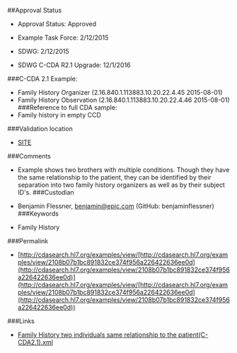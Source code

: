 ##Approval Status 

* Approval Status: Approved
* Example Task Force: 2/12/2015
* SDWG: 2/12/2015

* SDWG C-CDA R2.1 Upgrade: 12/1/2016    

###C-CDA 2.1 Example: 
 

* Family History Organizer (2.16.840.1.113883.10.20.22.4.45 2015-08-01)
* Family History Observation (2.16.840.1.113883.10.20.22.4.46 2015-08-01)
###Reference to full CDA sample:
* Family history in empty CCD


###Validation location

* [SITE](https://sitenv.org/c-cda-validator)


###Comments

* Example shows two brothers with multiple conditions. Though they have the same relationship to the patient, they can be identified by their separation into two family history organizers as well as by their subject ID's.
###Custodian

* Benjamin Flessner, benjamin@epic.com (GitHub: benjaminflessner)
###Keywords

* Family History

###Permalink 

* [http://cdasearch.hl7.org/examples/view/[http://cdasearch.hl7.org/examples/view/2108b07b1bc891832ce374f956a226422636ee0d](http://cdasearch.hl7.org/examples/view/2108b07b1bc891832ce374f956a226422636ee0d)](http://cdasearch.hl7.org/examples/view/[http://cdasearch.hl7.org/examples/view/2108b07b1bc891832ce374f956a226422636ee0d](http://cdasearch.hl7.org/examples/view/2108b07b1bc891832ce374f956a226422636ee0d))

###Links 

* [Family History two individuals same relationship to the patient(C-CDA2.1).xml](https://github.com/HL7/C-CDA-Examples/tree/master/Family%20History/Family%20History%20two%20individuals%20same%20relationship%20to%20the%20patient/Family%20History%20two%20individuals%20same%20relationship%20to%20the%20patient%28C-CDA2.1%29.xml)
